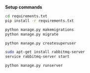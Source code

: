 **Setup commands**
```sh
cd requirements.txt
pip install -r requirements.txt
```
```sh
python manage.py makemigrations
python manage.py migrate
```
```sh
python manage.py createsuperuser
```
```sh
sudo apt-get install rabbitmq-server
service rabbitmq-server start
```
```sh
python manage.py runserver
```
